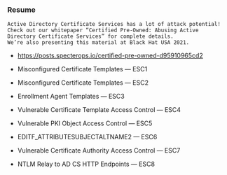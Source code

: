 ### Resume

```
Active Directory Certificate Services has a lot of attack potential! Check out our whitepaper “Certified Pre-Owned: Abusing Active Directory Certificate Services” for complete details. 
We’re also presenting this material at Black Hat USA 2021.
```

* https://posts.specterops.io/certified-pre-owned-d95910965cd2

* Misconfigured Certificate Templates — ESC1
* Misconfigured Certificate Templates — ESC2
* Enrollment Agent Templates — ESC3
* Vulnerable Certificate Template Access Control — ESC4
* Vulnerable PKI Object Access Control — ESC5
* EDITF_ATTRIBUTESUBJECTALTNAME2 — ESC6
* Vulnerable Certificate Authority Access Control — ESC7
* NTLM Relay to AD CS HTTP Endpoints — ESC8
